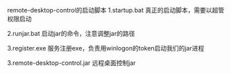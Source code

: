 remote-desktop-control的启动脚本
1.startup.bat  真正的启动脚本，需要以超管权限启动

2.runjar.bat   启动jar的命令，注意调整jar的路径

3.register.exe 服务注册exe，负责用winlogon的token启动我们的jar进程

3.remote-desktop-control.jar 远程桌面控制jar

